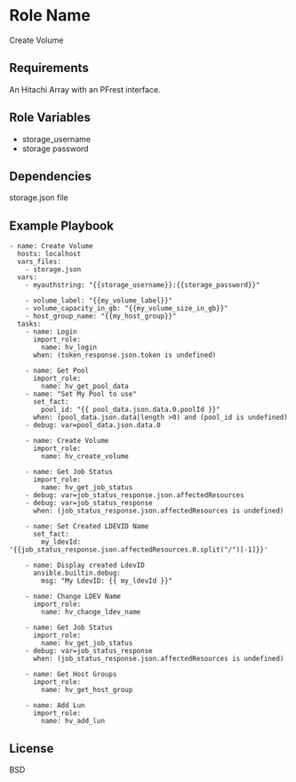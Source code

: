 Role Name
=========

Create Volume

Requirements
------------

An Hitachi Array with an PFrest interface.

Role Variables
--------------
* storage_username
* storage password


Dependencies
------------

storage.json file

Example Playbook
----------------

    - name: Create Volume
      hosts: localhost
      vars_files:
        - storage.json
      vars:
        - myauthstring: "{{storage_username}}:{{storage_password}}"
    
        - volume_label: "{{my_volume_label}}"
        - volume_capacity_in_gb: "{{my_volume_size_in_gb}}"
        - host_group_name: "{{my_host_group}}"
      tasks:
        - name: Login
          import_role:
            name: hv_login
          when: (token_response.json.token is undefined)
    
        - name: Get Pool
          import_role:
            name: hv_get_pool_data
        - name: "Set My Pool to use"
          set_fact:
            pool_id: "{{ pool_data.json.data.0.poolId }}"
          when: (pool_data.json.data|length >0) and (pool_id is undefined)
        - debug: var=pool_data.json.data.0
    
        - name: Create Volume
          import_role:
            name: hv_create_volume
    
        - name: Get Job Status
          import_role:
            name: hv_get_job_status
        - debug: var=job_status_response.json.affectedResources
        - debug: var=job_status_response
          when: (job_status_response.json.affectedResources is undefined)
    
        - name: Set Created LDEVID Name
          set_fact:
            my_ldevId: '{{job_status_response.json.affectedResources.0.split("/")[-1]}}'
    
        - name: Display created LdevID
          ansible.builtin.debug:
            msg: "My LdevID: {{ my_ldevId }}"
    
        - name: Change LDEV Name
          import_role:
            name: hv_change_ldev_name
    
        - name: Get Job Status
          import_role:
            name: hv_get_job_status
        - debug: var=job_status_response
          when: (job_status_response.json.affectedResources is undefined)
    
        - name: Get Host Groups
          import_role:
            name: hv_get_host_group
    
        - name: Add Lun
          import_role:
            name: hv_add_lun





License
-------

BSD


